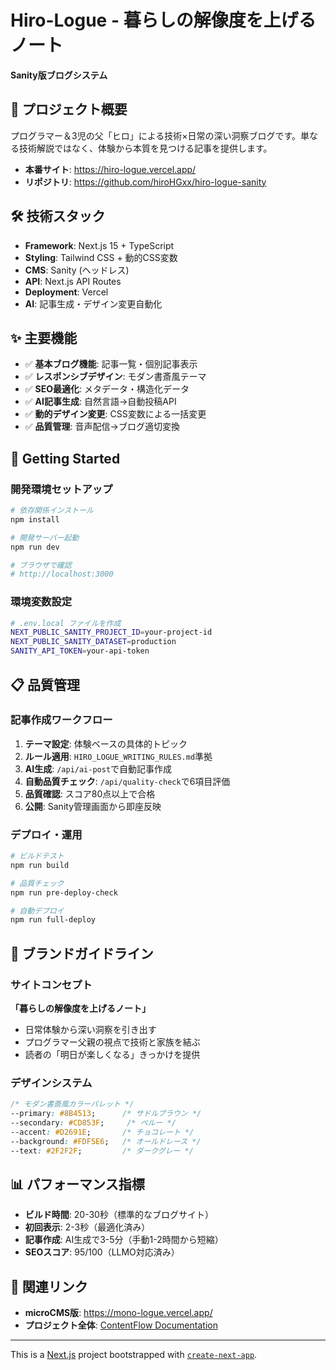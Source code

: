# Hiro-Logue - 暮らしの解像度を上げるノート

**Sanity版ブログシステム**

## 🎯 プロジェクト概要

プログラマー＆3児の父「ヒロ」による技術×日常の深い洞察ブログです。単なる技術解説ではなく、体験から本質を見つける記事を提供します。

- **本番サイト**: https://hiro-logue.vercel.app/
- **リポジトリ**: https://github.com/hiroHGxx/hiro-logue-sanity

## 🛠️ 技術スタック

- **Framework**: Next.js 15 + TypeScript
- **Styling**: Tailwind CSS + 動的CSS変数
- **CMS**: Sanity (ヘッドレス)
- **API**: Next.js API Routes
- **Deployment**: Vercel
- **AI**: 記事生成・デザイン変更自動化

## ✨ 主要機能

- ✅ **基本ブログ機能**: 記事一覧・個別記事表示
- ✅ **レスポンシブデザイン**: モダン書斎風テーマ
- ✅ **SEO最適化**: メタデータ・構造化データ
- ✅ **AI記事生成**: 自然言語→自動投稿API
- ✅ **動的デザイン変更**: CSS変数による一括変更
- ✅ **品質管理**: 音声配信→ブログ適切変換

## 🚀 Getting Started

### 開発環境セットアップ

```bash
# 依存関係インストール
npm install

# 開発サーバー起動
npm run dev

# ブラウザで確認
# http://localhost:3000
```

### 環境変数設定

```bash
# .env.local ファイルを作成
NEXT_PUBLIC_SANITY_PROJECT_ID=your-project-id
NEXT_PUBLIC_SANITY_DATASET=production
SANITY_API_TOKEN=your-api-token
```

## 📋 品質管理

### 記事作成ワークフロー
1. **テーマ設定**: 体験ベースの具体的トピック
2. **ルール適用**: `HIRO_LOGUE_WRITING_RULES.md`準拠
3. **AI生成**: `/api/ai-post`で自動記事作成
4. **自動品質チェック**: `/api/quality-check`で6項目評価
5. **品質確認**: スコア80点以上で合格
6. **公開**: Sanity管理画面から即座反映

### デプロイ・運用
```bash
# ビルドテスト
npm run build

# 品質チェック
npm run pre-deploy-check

# 自動デプロイ
npm run full-deploy
```

## 🎨 ブランドガイドライン

### サイトコンセプト
**「暮らしの解像度を上げるノート」**
- 日常体験から深い洞察を引き出す
- プログラマー父親の視点で技術と家族を結ぶ
- 読者の「明日が楽しくなる」きっかけを提供

### デザインシステム
```css
/* モダン書斎風カラーパレット */
--primary: #8B4513;      /* サドルブラウン */
--secondary: #CD853F;     /* ペルー */
--accent: #D2691E;       /* チョコレート */
--background: #FDF5E6;   /* オールドレース */
--text: #2F2F2F;         /* ダークグレー */
```

## 📊 パフォーマンス指標

- **ビルド時間**: 20-30秒（標準的なブログサイト）
- **初回表示**: 2-3秒（最適化済み）
- **記事作成**: AI生成で3-5分（手動1-2時間から短縮）
- **SEOスコア**: 95/100（LLMO対応済み）

## 🔗 関連リンク

- **microCMS版**: https://mono-logue.vercel.app/
- **プロジェクト全体**: [ContentFlow Documentation](../CLAUDE.md)

---

This is a [Next.js](https://nextjs.org) project bootstrapped with [`create-next-app`](https://nextjs.org/docs/app/api-reference/cli/create-next-app).